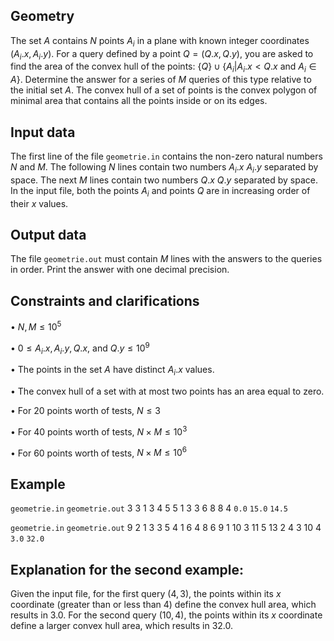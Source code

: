## Geometry

The set $A$ contains $N$ points $A_i$ in a plane with known integer coordinates $(A_i.x, A_i.y)$. For a query defined by a point $Q = (Q.x, Q.y)$, you are asked to find the area of the convex hull of the points: $\{Q\} ∪ \{A_i | A_i.x < Q.x$ and $A_i ∈ A\}$. Determine the answer for a series of $M$ queries of this type relative to the initial set $A$. The convex hull of a set of points is the convex polygon of minimal area that contains all the points inside or on its edges.

## Input data

The first line of the file `geometrie.in` contains the non-zero natural numbers $N$ and $M$. The following $N$ lines contain two numbers $A_i.x$ $A_i.y$ separated by space. The next $M$ lines contain two numbers $Q.x$ $Q.y$ separated by space. In the input file, both the points $A_i$ and points $Q$ are in increasing order of their $x$ values.

## Output data

The file `geometrie.out` must contain $M$ lines with the answers to the queries in order. Print the answer with one decimal precision.

## Constraints and clarifications

• $N, M \leq 10^5$

• $0 \leq A_i.x, A_i.y, Q.x$, and $Q.y \leq 10^9$

• The points in the set $A$ have distinct $A_i.x$ values.

• The convex hull of a set with at most two points has an area equal to zero.

• For 20 points worth of tests, $N \leq 3$

• For 40 points worth of tests, $N \times M \leq 10^3$

• For 60 points worth of tests, $N \times M \leq 10^6$

## Example

`geometrie.in` `geometrie.out`
3 3
1 3
4 5
5 1
3 3
6 8
8 4
`0.0`
`15.0`
`14.5`

`geometrie.in` `geometrie.out`
9 2
1 3
3 5
4 1
6 4
8 6
9 1
10 3
11 5
13 2
4 3
10 4
`3.0`
`32.0`

## Explanation for the second example:

Given the input file, for the first query $(4, 3)$, the points within its $x$ coordinate (greater than or less than $4$) define the convex hull area, which results in $3.0$. For the second query $(10, 4)$, the points within its $x$ coordinate define a larger convex hull area, which results in $32.0$.